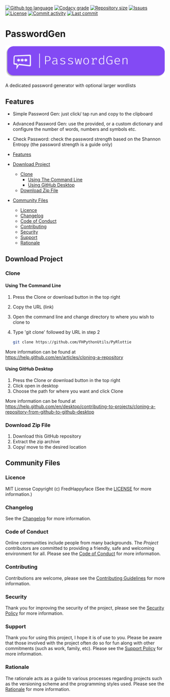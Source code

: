 [![Github top language](https://img.shields.io/github/languages/top/FHPWA/PasswordGen.svg?style=for-the-badge)](../../)
[![Codacy grade](https://img.shields.io/codacy/grade/6c37d3696b1d465093212744b255b8e9.svg?style=for-the-badge)](https://www.codacy.com/gh/FHPWA/PasswordGen)
[![Repository size](https://img.shields.io/github/repo-size/FHPWA/PasswordGen.svg?style=for-the-badge)](../../)
[![Issues](https://img.shields.io/github/issues/FHPWA/PasswordGen.svg?style=for-the-badge)](../../issues)
[![License](https://img.shields.io/github/license/FHPWA/PasswordGen.svg?style=for-the-badge)](/LICENSE.md)
[![Commit activity](https://img.shields.io/github/commit-activity/m/FHPWA/PasswordGen.svg?style=for-the-badge)](../../commits/master)
[![Last commit](https://img.shields.io/github/last-commit/FHPWA/PasswordGen.svg?style=for-the-badge)](../../commits/master)

<!-- omit in TOC -->
# PasswordGen

<img src="readme-assets/icons/name.png" alt="Project Icon" width="750">

A dedicated password generator with optional larger wordlists

## Features

- Simple Password Gen: just click/ tap run and copy to the clipboard
- Advanced Password Gen: use the provided, or a custom dictionary and configure the number
  of words, numbers and symbols etc.
- Check Password: check the password strength based on the Shannon Entropy (the password
  strength is a guide only)

- [Features](#features)
- [Download Project](#download-project)
	- [Clone](#clone)
		- [Using The Command Line](#using-the-command-line)
		- [Using GitHub Desktop](#using-github-desktop)
	- [Download Zip File](#download-zip-file)
- [Community Files](#community-files)
	- [Licence](#licence)
	- [Changelog](#changelog)
	- [Code of Conduct](#code-of-conduct)
	- [Contributing](#contributing)
	- [Security](#security)
	- [Support](#support)
	- [Rationale](#rationale)

## Download Project

### Clone

#### Using The Command Line

1. Press the Clone or download button in the top right
2. Copy the URL (link)
3. Open the command line and change directory to where you wish to
   clone to
4. Type 'git clone' followed by URL in step 2

   ```bash
   git clone https://github.com/FHPythonUtils/PyRlottie
   ```

More information can be found at
https://help.github.com/en/articles/cloning-a-repository

#### Using GitHub Desktop

1. Press the Clone or download button in the top right
2. Click open in desktop
3. Choose the path for where you want and click Clone

More information can be found at
https://help.github.com/en/desktop/contributing-to-projects/cloning-a-repository-from-github-to-github-desktop

### Download Zip File

1. Download this GitHub repository
2. Extract the zip archive
3. Copy/ move to the desired location

## Community Files

### Licence

MIT License
Copyright (c) FredHappyface
(See the [LICENSE](/LICENSE.md) for more information.)

### Changelog

See the [Changelog](/CHANGELOG.md) for more information.

### Code of Conduct

Online communities include people from many backgrounds. The _Project_
contributors are committed to providing a friendly, safe and welcoming
environment for all. Please see the
[Code of Conduct](https://github.com/FHPythonUtils/.github/blob/master/CODE_OF_CONDUCT.md)
for more information.

### Contributing

Contributions are welcome, please see the
[Contributing Guidelines](https://github.com/FHPythonUtils/.github/blob/master/CONTRIBUTING.md)
for more information.

### Security

Thank you for improving the security of the project, please see the
[Security Policy](https://github.com/FHPythonUtils/.github/blob/master/SECURITY.md)
for more information.

### Support

Thank you for using this project, I hope it is of use to you. Please be aware that
those involved with the project often do so for fun along with other commitments
(such as work, family, etc). Please see the
[Support Policy](https://github.com/FHPythonUtils/.github/blob/master/SUPPORT.md)
for more information.

### Rationale

The rationale acts as a guide to various processes regarding projects such as
the versioning scheme and the programming styles used. Please see the
[Rationale](https://github.com/FHPythonUtils/.github/blob/master/RATIONALE.md)
for more information.
